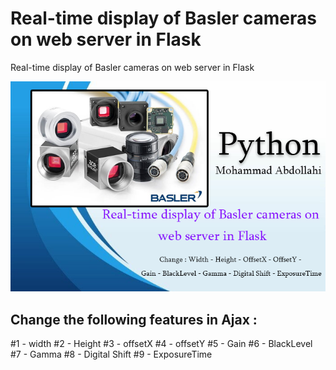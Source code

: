 # Real-time display of Basler cameras on web server in Flask
 Real-time display of Basler cameras on web server in Flask

![Alt text](screen.png?raw=true "Real-time display of Basler cameras on web server in Flask")

## Change the following features in Ajax : 

#1 - width 
#2 - Height
#3 - offsetX
#4 - offsetY
#5 - Gain
#6 - BlackLevel
#7 - Gamma
#8 - Digital Shift
#9 - ExposureTime

